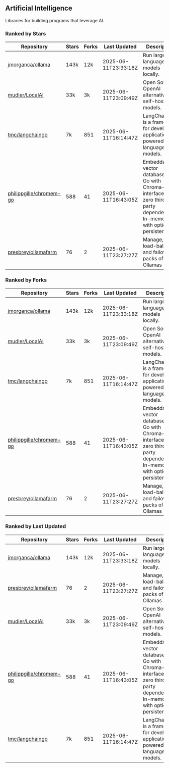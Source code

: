 ## Artificial Intelligence

Libraries for building programs that leverage AI.

### Ranked by Stars

| Repository | Stars | Forks | Last Updated | Description | 
|------------|-------|-------|--------------|-------------|
| [jmorganca/ollama](https://github.com/jmorganca/ollama) | 143k | 12k | 2025-06-11T23:33:18Z |  Run large language models locally. |
| [mudler/LocalAI](https://github.com/mudler/LocalAI) | 33k | 3k | 2025-06-11T23:09:49Z |  Open Source OpenAI alternative, self-host AI models. |
| [tmc/langchaingo](https://github.com/tmc/langchaingo) | 7k | 851 | 2025-06-11T16:14:47Z |  LangChainGo is a framework for developing applications powered by language models. |
| [philippgille/chromem-go](https://github.com/philippgille/chromem-go) | 588 | 41 | 2025-06-11T16:43:05Z |  Embeddable vector database for Go with Chroma-like interface and zero third-party dependencies. In-memory with optional persistence. |
| [presbrey/ollamafarm](https://github.com/presbrey/ollamafarm) | 76 | 2 | 2025-06-11T23:27:27Z |  Manage, load-balance, and failover packs of Ollamas |

### Ranked by Forks

| Repository | Stars | Forks | Last Updated | Description | 
|------------|-------|-------|--------------|-------------|
| [jmorganca/ollama](https://github.com/jmorganca/ollama) | 143k | 12k | 2025-06-11T23:33:18Z |  Run large language models locally. |
| [mudler/LocalAI](https://github.com/mudler/LocalAI) | 33k | 3k | 2025-06-11T23:09:49Z |  Open Source OpenAI alternative, self-host AI models. |
| [tmc/langchaingo](https://github.com/tmc/langchaingo) | 7k | 851 | 2025-06-11T16:14:47Z |  LangChainGo is a framework for developing applications powered by language models. |
| [philippgille/chromem-go](https://github.com/philippgille/chromem-go) | 588 | 41 | 2025-06-11T16:43:05Z |  Embeddable vector database for Go with Chroma-like interface and zero third-party dependencies. In-memory with optional persistence. |
| [presbrey/ollamafarm](https://github.com/presbrey/ollamafarm) | 76 | 2 | 2025-06-11T23:27:27Z |  Manage, load-balance, and failover packs of Ollamas |

### Ranked by Last Updated

| Repository | Stars | Forks | Last Updated | Description | 
|------------|-------|-------|--------------|-------------|
| [jmorganca/ollama](https://github.com/jmorganca/ollama) | 143k | 12k | 2025-06-11T23:33:18Z |  Run large language models locally. |
| [presbrey/ollamafarm](https://github.com/presbrey/ollamafarm) | 76 | 2 | 2025-06-11T23:27:27Z |  Manage, load-balance, and failover packs of Ollamas |
| [mudler/LocalAI](https://github.com/mudler/LocalAI) | 33k | 3k | 2025-06-11T23:09:49Z |  Open Source OpenAI alternative, self-host AI models. |
| [philippgille/chromem-go](https://github.com/philippgille/chromem-go) | 588 | 41 | 2025-06-11T16:43:05Z |  Embeddable vector database for Go with Chroma-like interface and zero third-party dependencies. In-memory with optional persistence. |
| [tmc/langchaingo](https://github.com/tmc/langchaingo) | 7k | 851 | 2025-06-11T16:14:47Z |  LangChainGo is a framework for developing applications powered by language models. |

